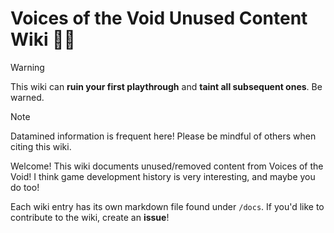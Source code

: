 # Voices of the Void Unused Content Wiki 🌺📡
> [!WARNING]
> This wiki can **ruin your first playthrough** and **taint all subsequent ones**. Be warned.

> [!NOTE]
> Datamined information is frequent here! Please be mindful of others when citing this wiki.

Welcome! This wiki documents unused/removed content from Voices of the Void! I think game development history is very interesting, and maybe you do too!

Each wiki entry has its own markdown file found under `/docs`. If you'd like to contribute to the wiki, create an **issue**!
